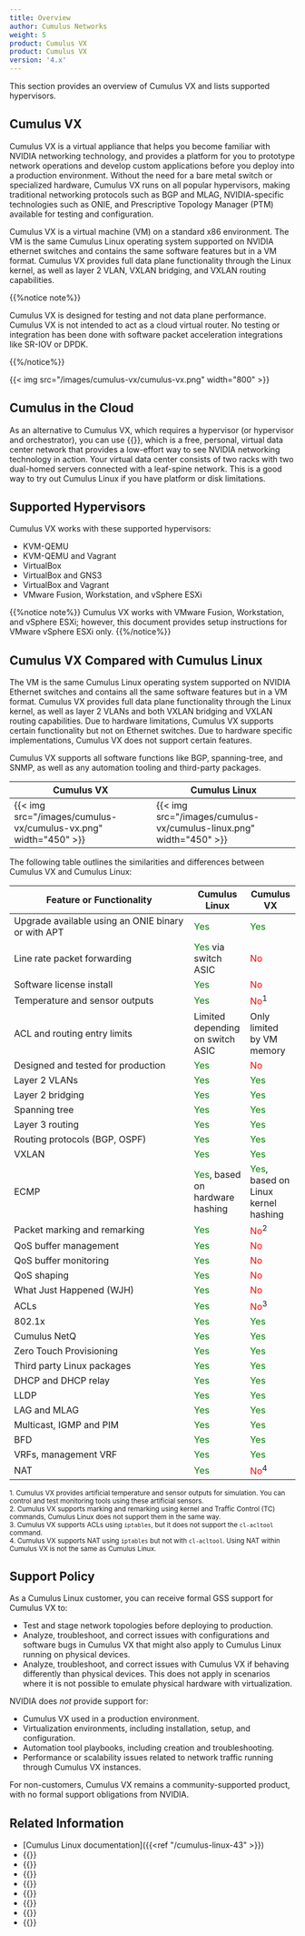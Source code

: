 ```yaml
---
title: Overview
author: Cumulus Networks
weight: 5
product: Cumulus VX
product: Cumulus VX
version: '4.x'
---
```

This section provides an overview of Cumulus VX and lists supported hypervisors.

## Cumulus VX

Cumulus VX is a virtual appliance that helps you become familiar with NVIDIA networking technology, and provides a platform for you to prototype network operations and develop custom applications before you deploy into a production environment. Without the need for a bare metal switch or specialized hardware, Cumulus VX runs on all popular hypervisors, making traditional networking protocols such as BGP and MLAG, NVIDIA-specific technologies such as ONIE, and Prescriptive Topology Manager (PTM) available for testing and configuration.

Cumulus VX is a virtual machine (VM) on a standard x86 environment. The VM is the same Cumulus Linux operating system supported on NVIDIA ethernet switches and contains the same software features but in a VM format. Cumulus VX provides full data plane functionality through the Linux kernel, as well as layer 2 VLAN, VXLAN bridging, and VXLAN routing capabilities.

{{%notice note%}}
<!-- vale off -->
Cumulus VX is designed for testing and not data plane performance. Cumulus VX is not intended to act as a cloud virtual router. No testing or integration has been done with software packet acceleration integrations like SR-IOV or DPDK.
<!-- vale on -->
{{%/notice%}}

{{< img src="/images/cumulus-vx/cumulus-vx.png" width="800" >}}

## Cumulus in the Cloud

As an alternative to Cumulus VX, which requires a hypervisor (or hypervisor and orchestrator), you can use
{{<exlink url="https://www.nvidia.com/en-us/networking/network-simulation/" text="Cumulus in the Cloud">}}, which is a free, personal, virtual data center network that provides a low-effort way to see NVIDIA networking technology in action. Your virtual data center consists of two racks with two dual-homed servers connected with a leaf-spine network. This is a good way to try out Cumulus Linux if you have platform or disk limitations.

## Supported Hypervisors

Cumulus VX works with these supported hypervisors:

- KVM-QEMU
- KVM-QEMU and Vagrant
- VirtualBox
- VirtualBox and GNS3
- VirtualBox and Vagrant
- VMware Fusion, Workstation, and vSphere ESXi

{{%notice note%}}
Cumulus VX works with VMware Fusion, Workstation, and vSphere ESXi; however, this document provides setup instructions for VMware vSphere ESXi only.
{{%/notice%}}

## Cumulus VX Compared with Cumulus Linux

The VM is the same Cumulus Linux operating system supported on NVIDIA Ethernet switches and contains all the same software features but in a VM format. Cumulus VX provides full data plane functionality through the Linux kernel, as well as layer 2 VLANs and both VXLAN bridging and VXLAN routing capabilities. Due to hardware limitations, Cumulus VX supports certain functionality but not on Ethernet switches. Due to hardware specific implementations, Cumulus VX does not support certain features.

Cumulus VX supports all software functions like BGP, spanning-tree, and SNMP, as well as any automation tooling and third-party packages.

| Cumulus VX | Cumulus Linux |
| -----------| ------------- |
| {{< img src="/images/cumulus-vx/cumulus-vx.png" width="450" >}}| {{< img src="/images/cumulus-vx/cumulus-linux.png" width="450" >}}|

The following table outlines the similarities and differences between Cumulus VX and Cumulus Linux:

| <div style="width:300px">Feature or Functionality | Cumulus Linux | Cumulus VX |
| ------------------------ | -------------------------------- | -------------------------------- |
| Upgrade available using an ONIE binary or with APT | <font color="green">Yes</font> | <font color="green">Yes</font> |
| Line rate packet forwarding  | <font color="green">Yes</font> via switch ASIC | <font color="red">No</font> |
| Software license install | <font color="green">Yes</font> | <font color="red">No</font> |
| Temperature and sensor outputs   | <font color="green">Yes</font> | <font color="red">No</font><sup>1</sup> |
| ACL and routing entry limits   | Limited depending on switch ASIC | Only limited by VM memory |
| Designed and tested for production | <font color="green">Yes</font> | <font color="red">No</font> |
| Layer 2 VLANs         | <font color="green">Yes</font> | <font color="green">Yes</font> |
| Layer 2 bridging         | <font color="green">Yes</font> | <font color="green">Yes</font> |
| Spanning tree         | <font color="green">Yes</font> | <font color="green">Yes</font> |
| Layer 3 routing       | <font color="green">Yes</font> | <font color="green">Yes</font> |
| Routing protocols (BGP, OSPF) | <font color="green">Yes</font> | <font color="green">Yes</font> |
| VXLAN   | <font color="green">Yes</font> | <font color="green">Yes</font> |
| ECMP | <font color="green">Yes</font>, based on hardware hashing | <font color="green">Yes</font>, based on Linux kernel hashing |
| Packet marking and remarking | <font color="green">Yes</font> | <font color="red">No</font><sup>2</sup> |
| QoS buffer management | <font color="green">Yes</font> | <font color="red">No</font> |
| QoS buffer monitoring | <font color="green">Yes</font> | <font color="red">No</font> |
| QoS shaping | <font color="green">Yes</font> | <font color="red">No</font> |
| What Just Happened (WJH) | <font color="green">Yes</font> | <font color="red">No</font> |
| ACLs | <font color="green">Yes</font> | <font color="red">No</font><sup>3</sup> | 
| 802.1x | <font color="green">Yes</font> | <font color="green">Yes</font> |
| Cumulus NetQ | <font color="green">Yes</font> | <font color="green">Yes</font> |
| Zero Touch Provisioning | <font color="green">Yes</font> | <font color="green">Yes</font> |
| Third party Linux packages | <font color="green">Yes</font> | <font color="green">Yes</font> |
| DHCP and DHCP relay | <font color="green">Yes</font> | <font color="green">Yes</font> |
| LLDP | <font color="green">Yes</font> | <font color="green">Yes</font> |
| LAG and MLAG | <font color="green">Yes</font> | <font color="green">Yes</font> |
| Multicast, IGMP and PIM | <font color="green">Yes</font> | <font color="green">Yes</font> |
| BFD | <font color="green">Yes</font> | <font color="green">Yes</font> |
| VRFs, management VRF | <font color="green">Yes</font> | <font color="green">Yes</font> |
| NAT | <font color="green">Yes</font> | <font color="red">No</font><sup>4</sup> |

<sub>1. Cumulus VX provides artificial temperature and sensor outputs for simulation. You can control and test monitoring tools using these artificial sensors.</sub>  
<sub>2. Cumulus VX supports marking and remarking using kernel and Traffic Control (TC) commands, Cumulus Linux does not support them in the same way.</sub>  
<sub>3. Cumulus VX supports ACLs using `iptables`, but it does not support the `cl-acltool` command.</sub>  
<sub>4. Cumulus VX supports NAT using `iptables` but not with `cl-acltool`. Using NAT within Cumulus VX is not the same as Cumulus Linux.</sub>  

## Support Policy

As a Cumulus Linux customer, you can receive formal GSS support for Cumulus VX to:

- Test and stage network topologies before deploying to production.
- Analyze, troubleshoot, and correct issues with configurations and software bugs in Cumulus VX that might also apply to Cumulus Linux running on physical devices.
- Analyze, troubleshoot, and correct issues with Cumulus VX if behaving differently than physical devices. This does not apply in scenarios where it is not possible to emulate physical hardware with virtualization.

NVIDIA does *not* provide support for:

- Cumulus VX used in a production environment.
- Virtualization environments, including installation, setup, and configuration.
- Automation tool playbooks, including creation and troubleshooting.
- Performance or scalability issues related to network traffic running through Cumulus VX instances.

For non-customers, Cumulus VX remains a community-supported product, with no formal support obligations from NVIDIA.

## Related Information

- [Cumulus Linux documentation]({{<ref "/cumulus-linux-43" >}})
- {{<exlink url="https://www.nvidia.com/en-us/networking/ethernet-switching/cumulus-vx/" text="Cumulus VX downloads">}}
- {{<exlink url="https://www.vmware.com/support/pubs/" text="VMware documentation">}}
- {{<exlink url="https://www.virtualbox.org/wiki/Documentation" text="VirtualBox documentation">}}
- {{<exlink url="http://www.linux-kvm.org/page/Documents" text="KVM documentation">}}
- {{<exlink url="https://www.vagrantup.com/docs" text="Vagrant documentation">}}
- {{<exlink url="https://www.gns3.com/software" text="GNS3 documentation">}}
- {{<exlink url="https://www.nvidia.com/en-us/networking/network-simulation/" text="Cumulus in the Cloud">}}
- {{<exlink url="https://www.nvidia.com/en-us/networking/linux-on-demand/" text="Cumulus Linux on demand">}}
